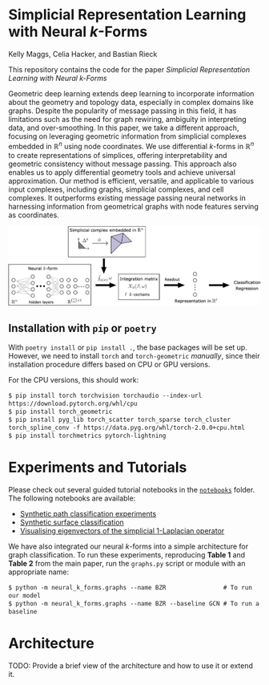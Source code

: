 # Simplicial Representation Learning with Neural $k$-Forms 

Kelly Maggs, Celia Hacker, and Bastian Rieck

This repository contains the code for the paper *Simplicial Representation Learning with Neural k-Forms*

Geometric deep learning extends deep learning to incorporate information about the geometry and topology data, especially in complex domains like graphs. Despite the popularity of message passing in this field, it has limitations such as the need for graph rewiring, ambiguity in interpreting data, and over-smoothing. In this paper, we take a different approach, focusing on leveraging geometric information from simplicial complexes embedded in $\mathbb{R}^n$ using node coordinates. We use differential $k$-forms in $\mathbb{R}^n$ to create representations of simplices, offering interpretability and geometric consistency without message passing. This approach also enables us to apply differential geometry tools and achieve universal approximation. Our method is efficient, versatile, and applicable to various input complexes, including graphs, simplicial complexes, and cell complexes. It outperforms existing message passing neural networks in harnessing information from geometrical graphs with node features serving as coordinates.


<p align="center">
   <img src="./figures/pipeline.png">
</p>


## Installation with `pip` or `poetry`

With `poetry install` or `pip install .`, the base packages will be set up.
However, we need to install `torch` and `torch-geometric` *manually*, since
their installation procedure differs based on CPU or GPU versions.

For the CPU versions, this should work:

```
$ pip install torch torchvision torchaudio --index-url https://download.pytorch.org/whl/cpu
$ pip install torch_geometric
$ pip install pyg_lib torch_scatter torch_sparse torch_cluster torch_spline_conv -f https://data.pyg.org/whl/torch-2.0.0+cpu.html
$ pip install torchmetrics pytorch-lightning
```

# Experiments and Tutorials

Please check out several guided tutorial notebooks in the
[`notebooks`](./notebooks/) folder. The following notebooks
are available:

- [Synthetic path classification experiments](notebooks/synthetic-path-classification.ipynb)
- [Synthetic surface classification](notebooks/synthetic-surface-classification.ipynb)
- [Visualising eigenvectors of the simplicial $1$-Laplacian operator](notebooks/visualising-eigenvectors.ipynb)

We have also integrated our neural $k$-forms into a simple architecture for
graph classification. To run these  experiments, reproducing **Table 1** and
**Table 2** from the main paper, run the `graphs.py` script or module
with an appropriate name:

```
$ python -m neural_k_forms.graphs --name BZR                # To run our model
$ python -m neural_k_forms.graphs --name BZR --baseline GCN # To run a baseline
```

# Architecture

TODO: Provide a brief view of the architecture and how to use it or
extend it.
